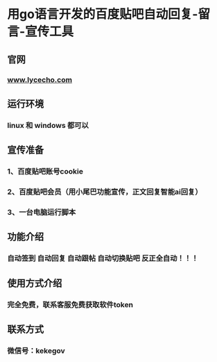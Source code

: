 # 用go语言开发的百度贴吧自动回复-留言-宣传工具

## 官网
### www.lycecho.com

## 运行环境
### linux 和 windows 都可以

## 宣传准备 
### 1、百度贴吧账号cookie
### 2、百度贴吧会员（用小尾巴功能宣传，正文回复智能ai回复）
### 3、一台电脑运行脚本


## 功能介绍
### 自动签到 自动回复 自动跟帖 自动切换贴吧 反正全自动！！！


## 使用方式介绍
### 完全免费，联系客服免费获取软件token

## 联系方式
### 微信号：kekegov
